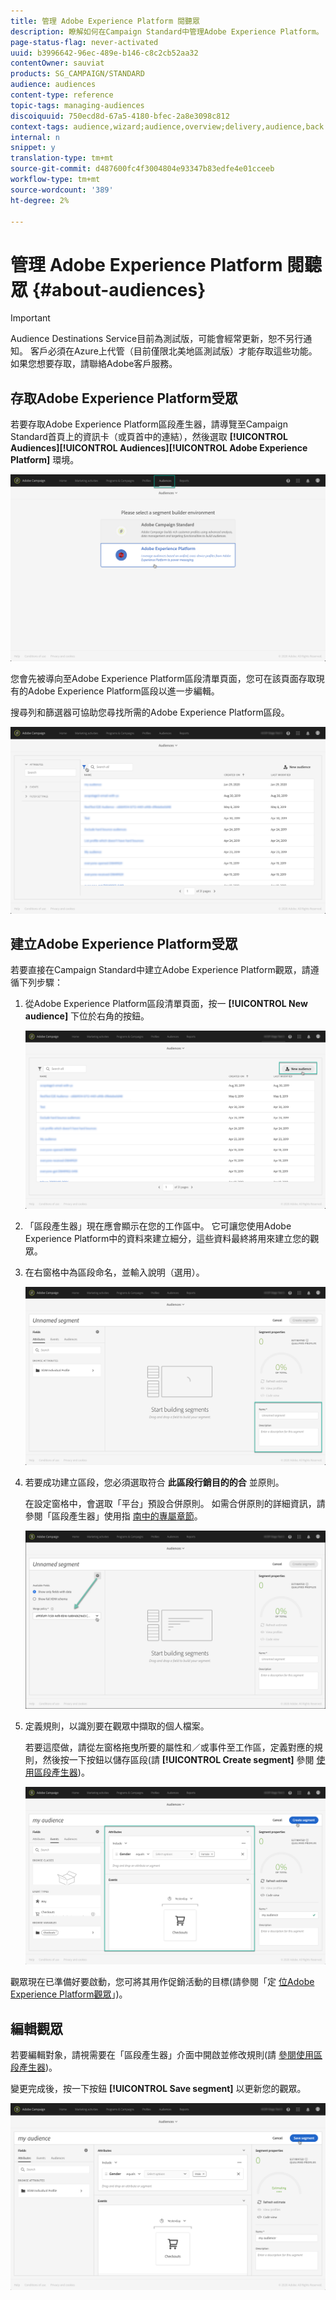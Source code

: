 ```yaml
---
title: 管理 Adobe Experience Platform 閱聽眾
description: 瞭解如何在Campaign Standard中管理Adobe Experience Platform。
page-status-flag: never-activated
uuid: b3996642-96ec-489e-b146-c8c2cb52aa32
contentOwner: sauviat
products: SG_CAMPAIGN/STANDARD
audience: audiences
content-type: reference
topic-tags: managing-audiences
discoiquuid: 750ecd8d-67a5-4180-bfec-2a8e3098c812
context-tags: audience,wizard;audience,overview;delivery,audience,back
internal: n
snippet: y
translation-type: tm+mt
source-git-commit: d487600fc4f3004804e93347b83edfe4e01cceeb
workflow-type: tm+mt
source-wordcount: '389'
ht-degree: 2%

---
```



# 管理 Adobe Experience Platform 閱聽眾 {#about-audiences}

>[!IMPORTANT]
>
>Audience Destinations Service目前為測試版，可能會經常更新，恕不另行通知。 客戶必須在Azure上代管（目前僅限北美地區測試版）才能存取這些功能。 如果您想要存取，請聯絡Adobe客戶服務。

## 存取Adobe Experience Platform受眾

若要存取Adobe Experience Platform區段產生器，請導覽至Campaign Standard首頁上的資訊卡（或頁首中的連結），然後選取 **[!UICONTROL Audiences]****[!UICONTROL Audiences]****[!UICONTROL Adobe Experience Platform]** 環境。

![](assets/aep_audiences_access.png)

您會先被導向至Adobe Experience Platform區段清單頁面，您可在該頁面存取現有的Adobe Experience Platform區段以進一步編輯。

搜尋列和篩選器可協助您尋找所需的Adobe Experience Platform區段。

![](assets/aep_audiences_list.png)

## 建立Adobe Experience Platform受眾

若要直接在Campaign Standard中建立Adobe Experience Platform觀眾，請遵循下列步驟：

1. 從Adobe Experience Platform區段清單頁面，按一 **[!UICONTROL New audience]** 下位於右角的按鈕。

   ![](assets/aep_audiences_creation_create.png)

1. 「區段產生器」現在應會顯示在您的工作區中。 它可讓您使用Adobe Experience Platform中的資料來建立細分，這些資料最終將用來建立您的觀眾。

1. 在右窗格中為區段命名，並輸入說明（選用）。

   ![](assets/aep_audiences_creation_edit_name.png)

1. 若要成功建立區段，您必須選取符合 **此區段行銷目的的合** 並原則。

   在設定窗格中，會選取「平台」預設合併原則。 如需合併原則的詳細資訊，請參閱「區段產生器」使用指 [南中的專屬章節](https://docs.adobe.com/content/help/en/experience-platform/segmentation/ui/overview.html)。

   ![](assets/aep_audiences_mergepolicy.png)

1. 定義規則，以識別要在觀眾中擷取的個人檔案。

   若要這麼做，請從左窗格拖曳所要的屬性和／或事件至工作區，定義對應的規則，然後按一下按鈕以儲存區段(請 **[!UICONTROL Create segment]** 參閱 [使用區段產生器](../../audiences/using/aep-using-segment-builder.md))。

   ![](assets/aep_audiences_creation_query.png)

觀眾現在已準備好要啟動，您可將其用作促銷活動的目標(請參閱「定 [位Adobe Experience Platform觀眾](../../automating/using/aep-targeting-audiences.md)」)。

## 編輯觀眾

若要編輯對象，請視需要在「區段產生器」介面中開啟並修改規則(請 [參閱使用區段產生器](../../audiences/using/aep-using-segment-builder.md))。

變更完成後，按一下按鈕 **[!UICONTROL Save segment]** 以更新您的觀眾。

![](assets/aep_audiences_editing.png)
